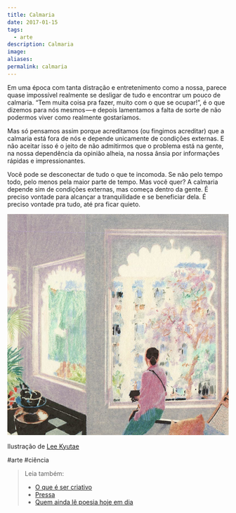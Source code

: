 ```yaml
---
title: Calmaria
date: 2017-01-15
tags:
  - arte
description: Calmaria
image: 
aliases:
permalink: calmaria
---
```

Em uma época com tanta distração e entretenimento como a nossa, parece quase impossível realmente se desligar de tudo e encontrar um pouco de calmaria. “Tem muita coisa pra fazer, muito com o que se ocupar!”, é o que dizemos para nós mesmos — e depois lamentamos a falta de sorte de não podermos viver como realmente gostaríamos.

Mas só pensamos assim porque acreditamos (ou fingimos acreditar) que a calmaria está fora de nós e depende unicamente de condições externas. E não aceitar isso é o jeito de não admitirmos que o problema está na gente, na nossa dependência da opinião alheia, na nossa ânsia por informações rápidas e impressionantes.

Você pode se desconectar de tudo o que te incomoda. Se não pelo tempo todo, pelo menos pela maior parte de tempo. Mas você quer? A calmaria depende sim de condições externas, mas começa dentro da gente. É preciso vontade para alcançar a tranquilidade e se beneficiar dela. É preciso vontade pra tudo, até pra ficar quieto.

<img src="/assets/img/calmaria-medium.jpeg">

Ilustração de [Lee Kyutae](http://kokooma.tumblr.com/)


#arte #ciência

> Leia também:
> - <a href="/o-que-e-ser-criativo">O que é ser criativo</a>
> - <a href="/pressa">Pressa</a>
> - <a href="/quem-ainda-le-poesia-hoje-em-dia">Quem ainda lê poesia hoje em dia</a>
